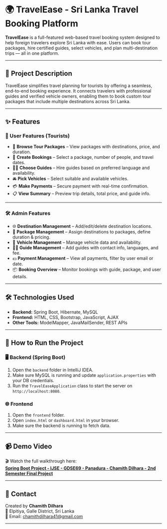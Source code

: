 # 🌍 TravelEase - Sri Lanka Travel Booking Platform

**TravelEase** is a full-featured web-based travel booking system designed to help foreign travelers explore Sri Lanka with ease. Users can book tour packages, hire certified guides, select vehicles, and plan multi-destination trips — all in one platform.

---

## 📌 Project Description

TravelEase simplifies travel planning for tourists by offering a seamless, end-to-end booking experience. It connects travelers with professional guides and verified vehicle owners, enabling them to book custom tour packages that include multiple destinations across Sri Lanka.

---

## ✨ Features

### 👤 User Features (Tourists)
- 🧳 **Browse Tour Packages** – View packages with destinations, price, and duration.
- 📅 **Create Bookings** – Select a package, number of people, and travel dates.
- 🧑‍🏫 **Choose Guides** – Hire guides based on preferred language and availability.
- 🚘 **Pick Vehicles** – Select suitable and available vehicles.
- 💳 **Make Payments** – Secure payment with real-time confirmation.
- 📋 **View Summary** – Preview trip details, total price, and guide info.

---

### 🛠️ Admin Features
- 🌐 **Destination Management** – Add/edit/delete destination locations.
- 🎒 **Package Management** – Assign destinations to packages, define duration & pricing.
- 🚗 **Vehicle Management** – Manage vehicle data and availability.
- 🧑‍🏫 **Guide Management** – Add guides with contact info, languages, and fee.
- 💵 **Payment Management** – View all payments, filter by user email or date.
- 📦 **Booking Overview** – Monitor bookings with guide, package, and user details.

---

## 🛠️ Technologies Used

- **Backend:** Spring Boot, Hibernate, MySQL
- **Frontend:** HTML, CSS, Bootstrap, JavaScript, AJAX
- **Other Tools:** ModelMapper, JavaMailSender, REST APIs

---

## 🚀 How to Run the Project

### 🖥️ Backend (Spring Boot)

1. Open the `backend` folder in IntelliJ IDEA.
2. Make sure MySQL is running and update `application.properties` with your DB credentials.
3. Run the `TravelEaseApplication` class to start the server on `http://localhost:8080`.

### 🌐 Frontend

1. Open the `frontend` folder.
2. Open `index.html` or `dashboard.html` in your browser.
3. Make sure the backend is running to fetch data.

---

## 📹 Demo Video

🎬 Watch the full walkthrough here:  
**[Spring Boot Project - IJSE - GDSE69 - Panadura - Chamith Dilhara - 2nd Semester Final Project]([https://youtu.be/j6Ud7_X2u80](https://youtu.be/j6Ud7_X2u80))**

---

## 📧 Contact

Created by **Chamith Dilhara**  
📍 Elpitiya, Galle District, Sri Lanka  
📨 Email: chamithdilhara41@gmail.com  

---


